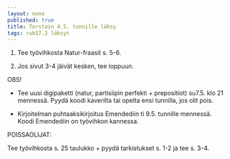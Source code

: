 ```yaml
---
layout: none
published: true
title: Torstain 4.5. tunnille läksy
tags: rub17.2 läksyt
---
```

1. Tee työvihkosta Natur-fraasit s. 5-6.

2. Jos sivut 3-4 jäivät kesken, tee loppuun.

OBS!
- Tee uusi digipaketti (natur, partisiipin perfekti + prepositiot) su7.5. klo 21 mennessä. Pyydä koodi kaverilta tai opelta ensi tunnilla, jos olit pois.

- Kirjoitelman puhtaaksikirjoitus Emendediin ti 9.5. tunnille mennessä. Koodi Emendediin on työvihkon kannessa.

POISSAOLIJAT:

Tee työvihkosta s. 25 taulukko + pyydä tarkistukset s. 1-2 ja tee s. 3-4.